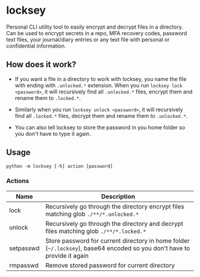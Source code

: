 # locksey

Personal CLI utility tool to easily encrypt and decrypt files in a directory. Can be used to 
encrypt secrets in a repo, MFA recovery codes, password text files, your journal/diary entries or any text file with personal or confidential information.

## How does it work?

- If you want a file in a directory to work with locksey, you name the file with ending with `.unlocked.*` extension.
When you run `locksey lock <password>`, it will recursively find all `.unlocked.*` files, encrypt them and rename them to `.locked.*`.

- Similarly when you run `locksey unlock <password>`, it will recursively find all `.locked.*` files, decrypt them and rename them to `.unlocked.*`.

- You can also tell locksey to store the password in you home folder so you don't have to type it again.

## Usage

```
python -m locksey [-h] action [password]
```

### Actions

| Name      | Description                                                                                               |
|-----------|-----------------------------------------------------------------------------------------------------------|
| lock      | Recursively go through the directory encrypt files matching glob `./**/*.unlocked.*`                      |
| unlock    | Recursively go through the directory and decrypt files matching glob `./**/*.locked.*`                    |
| setpasswd | Store password for current directory in home folder (`~/.locksey`), base64 encoded so you don't have to provide it again |
| rmpasswd  | Remove stored password for current directory                                                              |